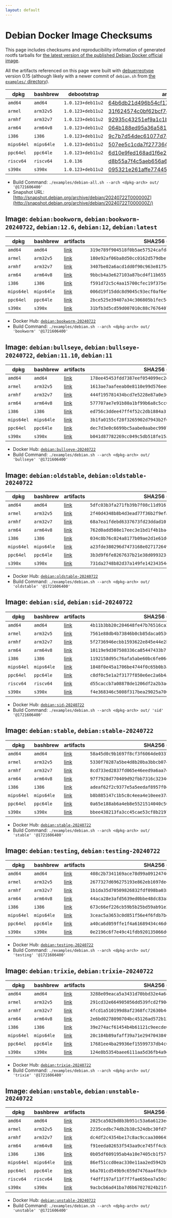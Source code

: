 ```yaml
---
layout: default
---
```


# Debian Docker Image Checksums

This page includes checksums and reproducibility information of generated rootfs tarballs for [the latest version of the published Debian Docker official image](https://hub.docker.com/_/debian).

All the artifacts referenced on this page were built with [debuerreotype](https://github.com/debuerreotype/debuerreotype) version 0.15 (although likely with a newer commit of `debian.sh` from [the `examples/` directory](https://github.com/debuerreotype/debuerreotype/tree/master/examples)).

| dpkg | bashbrew | debootstrap | artifacts |
| - | - | - | - |
| `amd64` | `amd64` | `1.0.123+deb11u2` | [64b6db21d496b54cf172e681a67a090c6f6318bc](https://github.com/debuerreotype/docker-debian-artifacts/tree/64b6db21d496b54cf172e681a67a090c6f6318bc) |
| `armel` | `arm32v5` | `1.0.123+deb11u2` | [31f624574c0bf62bcf748513780d4972e1789e67](https://github.com/debuerreotype/docker-debian-artifacts/tree/31f624574c0bf62bcf748513780d4972e1789e67) |
| `armhf` | `arm32v7` | `1.0.123+deb11u2` | [92935c43251ef9a1c1b659fc8e6d1e45b1a284dc](https://github.com/debuerreotype/docker-debian-artifacts/tree/92935c43251ef9a1c1b659fc8e6d1e45b1a284dc) |
| `arm64` | `arm64v8` | `1.0.123+deb11u2` | [064b188ed95a36a581f897586e10948c74c59b7d](https://github.com/debuerreotype/docker-debian-artifacts/tree/064b188ed95a36a581f897586e10948c74c59b7d) |
| `i386` | `i386` | `1.0.123+deb11u2` | [9c7b7d54dec61077d7ca19e6982e0e6843b4d0a8](https://github.com/debuerreotype/docker-debian-artifacts/tree/9c7b7d54dec61077d7ca19e6982e0e6843b4d0a8) |
| `mips64el` | `mips64le` | `1.0.123+deb11u2` | [507ee5c1cda7f277364783749231e47b1b8cb5f5](https://github.com/debuerreotype/docker-debian-artifacts/tree/507ee5c1cda7f277364783749231e47b1b8cb5f5) |
| `ppc64el` | `ppc64le` | `1.0.123+deb11u2` | [6d10e9fed168ad1f6e2122347fa248aae63c64da](https://github.com/debuerreotype/docker-debian-artifacts/tree/6d10e9fed168ad1f6e2122347fa248aae63c64da) |
| `riscv64` | `riscv64` | `1.0.136` | [d8b55a7f4c5aeb656a62632fe5c06f9594635801](https://github.com/debuerreotype/docker-debian-artifacts/tree/d8b55a7f4c5aeb656a62632fe5c06f9594635801) |
| `s390x` | `s390x` | `1.0.123+deb11u2` | [095321e261affe77445de05c7d17f97ec08a6fe1](https://github.com/debuerreotype/docker-debian-artifacts/tree/095321e261affe77445de05c7d17f97ec08a6fe1) |

- Build Command: `./examples/debian-all.sh --arch <dpkg-arch> out/ '@1721606400'`
- Snapshot URL: [http://snapshot.debian.org/archive/debian/20240722T000000Z](http://snapshot.debian.org/archive/debian/20240722T000000Z/)

## Image: `debian:bookworm`, `debian:bookworm-20240722`, `debian:12.6`, `debian:12`, `debian:latest`

| dpkg | bashbrew | artifacts | SHA256 (`rootfs.tar.xz`) |
| - | - | - | - |
| `amd64` | `amd64` | [link](https://github.com/debuerreotype/docker-debian-artifacts/tree/64b6db21d496b54cf172e681a67a090c6f6318bc/bookworm) | `319e789f904518f0b5ae57524cafd886a0855db90ae4ea728a02d4a7a22ce145` |
| `armel` | `arm32v5` | [link](https://github.com/debuerreotype/docker-debian-artifacts/tree/31f624574c0bf62bcf748513780d4972e1789e67/bookworm) | `180e92af06ba8d50cc0162d579dbef0ef8d5b97e56093a55a36b7182a5f4f601` |
| `armhf` | `arm32v7` | [link](https://github.com/debuerreotype/docker-debian-artifacts/tree/92935c43251ef9a1c1b659fc8e6d1e45b1a284dc/bookworm) | `3407be02a6acd1dd0f90c963e8175d89444e6e001864d9b2141d374234f9b200` |
| `arm64` | `arm64v8` | [link](https://github.com/debuerreotype/docker-debian-artifacts/tree/064b188ed95a36a581f897586e10948c74c59b7d/bookworm) | `9bbcb4a3e627103a87bcd4f11b655188570f232fc20bfa90da08ffaeb9066404` |
| `i386` | `i386` | [link](https://github.com/debuerreotype/docker-debian-artifacts/tree/9c7b7d54dec61077d7ca19e6982e0e6843b4d0a8/bookworm) | `f591d72c5c4aa15700cfec19f375e8c63dcf503b6413acb0027e4d854dd10e4c` |
| `mips64el` | `mips64le` | [link](https://github.com/debuerreotype/docker-debian-artifacts/tree/507ee5c1cda7f277364783749231e47b1b8cb5f5/bookworm) | `006d19f15ddc8d9045c93ecf0af6e95529d74ae11d45dcb99f106c5d033ba4fa` |
| `ppc64el` | `ppc64le` | [link](https://github.com/debuerreotype/docker-debian-artifacts/tree/6d10e9fed168ad1f6e2122347fa248aae63c64da/bookworm) | `2bce525e39407a34c306805b1fec5427cbb098805bfcc215febd6c07ac8a1c5d` |
| `s390x` | `s390x` | [link](https://github.com/debuerreotype/docker-debian-artifacts/tree/095321e261affe77445de05c7d17f97ec08a6fe1/bookworm) | `31bfb3d5cd59d007010c88c767640774bb99f8f82bf4c8e9ffe3a92a7f53eaae` |

- Docker Hub: [`debian:bookworm-20240722`](https://hub.docker.com/_/debian/tags?name=bookworm-20240722)
- Build Command: `./examples/debian.sh --arch <dpkg-arch> out/ 'bookworm' '@1721606400'`

## Image: `debian:bullseye`, `debian:bullseye-20240722`, `debian:11.10`, `debian:11`

| dpkg | bashbrew | artifacts | SHA256 (`rootfs.tar.xz`) |
| - | - | - | - |
| `amd64` | `amd64` | [link](https://github.com/debuerreotype/docker-debian-artifacts/tree/64b6db21d496b54cf172e681a67a090c6f6318bc/bullseye) | `178ee45453fdd7387eef054099ec2df1a4f4fec73c0facecfd30c8b5dcab6238` |
| `armel` | `arm32v5` | [link](https://github.com/debuerreotype/docker-debian-artifacts/tree/31f624574c0bf62bcf748513780d4972e1789e67/bullseye) | `1613ae7aafeeab0e8110e99d576ee8eb985090fca3a7a760960591ea22c2f35d` |
| `armhf` | `arm32v7` | [link](https://github.com/debuerreotype/docker-debian-artifacts/tree/92935c43251ef9a1c1b659fc8e6d1e45b1a284dc/bullseye) | `444f195781434bcd7e5228e87a0e36a204dc149c08842d75cca9bc7e8d1bc875` |
| `arm64` | `arm64v8` | [link](https://github.com/debuerreotype/docker-debian-artifacts/tree/064b188ed95a36a581f897586e10948c74c59b7d/bullseye) | `577707ae7e91b80a1bf99b6a8c5cc02c375700469ae1e829314999c60679cfc5` |
| `i386` | `i386` | [link](https://github.com/debuerreotype/docker-debian-artifacts/tree/9c7b7d54dec61077d7ca19e6982e0e6843b4d0a8/bullseye) | `ed756c3ddee47ff4f52c2db1884a3154e937a2db8fb7187aad8fa771203b0b51` |
| `mips64el` | `mips64le` | [link](https://github.com/debuerreotype/docker-debian-artifacts/tree/507ee5c1cda7f277364783749231e47b1b8cb5f5/bullseye) | `3b1fa0155cf28f3265902d7943b2f6320e86b9a5009d01fb966e15b005c579c6` |
| `ppc64el` | `ppc64le` | [link](https://github.com/debuerreotype/docker-debian-artifacts/tree/6d10e9fed168ad1f6e2122347fa248aae63c64da/bullseye) | `dec7d3e0c6699bc5aabe0aabec9907788c446e1e4467b4f4c38cf7d2e3fa287c` |
| `s390x` | `s390x` | [link](https://github.com/debuerreotype/docker-debian-artifacts/tree/095321e261affe77445de05c7d17f97ec08a6fe1/bullseye) | `b041d87782269cc049c5db518fe15a01347e5ecf17957f2feadef948b8bed536` |

- Docker Hub: [`debian:bullseye-20240722`](https://hub.docker.com/_/debian/tags?name=bullseye-20240722)
- Build Command: `./examples/debian.sh --arch <dpkg-arch> out/ 'bullseye' '@1721606400'`

## Image: `debian:oldstable`, `debian:oldstable-20240722`

| dpkg | bashbrew | artifacts | SHA256 (`rootfs.tar.xz`) |
| - | - | - | - |
| `amd64` | `amd64` | [link](https://github.com/debuerreotype/docker-debian-artifacts/tree/64b6db21d496b54cf172e681a67a090c6f6318bc/oldstable) | `5dfc03b3fa271fb39b7f08c11d9161907711846fa05840b5f2f1ed5d1b5a6b1d` |
| `armel` | `arm32v5` | [link](https://github.com/debuerreotype/docker-debian-artifacts/tree/31f624574c0bf62bcf748513780d4972e1789e67/oldstable) | `2f40d4348b8b4d3ead77f36b2f9efa40e31f4e571976da65ba569290b3eed3ae` |
| `armhf` | `arm32v7` | [link](https://github.com/debuerreotype/docker-debian-artifacts/tree/92935c43251ef9a1c1b659fc8e6d1e45b1a284dc/oldstable) | `68a7ea1fdebd6337673fd23ddad101ff7c2e4707d77a36b60c201a50de8e01c2` |
| `arm64` | `arm64v8` | [link](https://github.com/debuerreotype/docker-debian-artifacts/tree/064b188ed95a36a581f897586e10948c74c59b7d/oldstable) | `762d0add508e17eec3e1bd1f4b1ba487adb4a1109cddc4bf52ce363b4eb8878c` |
| `i386` | `i386` | [link](https://github.com/debuerreotype/docker-debian-artifacts/tree/9c7b7d54dec61077d7ca19e6982e0e6843b4d0a8/oldstable) | `034c8b76c024a8177b09ae2d1e61d61d08e9af74b0a47e43d70bc3aae9a7f28c` |
| `mips64el` | `mips64le` | [link](https://github.com/debuerreotype/docker-debian-artifacts/tree/507ee5c1cda7f277364783749231e47b1b8cb5f5/oldstable) | `a23fde380296d7473168e027172649e84ba6deee518f69848f28e2703dd0b995` |
| `ppc64el` | `ppc64le` | [link](https://github.com/debuerreotype/docker-debian-artifacts/tree/6d10e9fed168ad1f6e2122347fa248aae63c64da/oldstable) | `3b3d9f6fe8267637b21e38d099323cffd7fa25672b5b78be228b38fc69ddee0e` |
| `s390x` | `s390x` | [link](https://github.com/debuerreotype/docker-debian-artifacts/tree/095321e261affe77445de05c7d17f97ec08a6fe1/oldstable) | `731da2748b82d37a149fe14234354dc351a14a4f00d19ed51c7e6640a5588e45` |

- Docker Hub: [`debian:oldstable-20240722`](https://hub.docker.com/_/debian/tags?name=oldstable-20240722)
- Build Command: `./examples/debian.sh --arch <dpkg-arch> out/ 'oldstable' '@1721606400'`

## Image: `debian:sid`, `debian:sid-20240722`

| dpkg | bashbrew | artifacts | SHA256 (`rootfs.tar.xz`) |
| - | - | - | - |
| `amd64` | `amd64` | [link](https://github.com/debuerreotype/docker-debian-artifacts/tree/64b6db21d496b54cf172e681a67a090c6f6318bc/sid) | `4b11b3bb20c204648fe47b76516ca2abdfa5dc5e166290ce0f03ba513d1f3fdd` |
| `armel` | `arm32v5` | [link](https://github.com/debuerreotype/docker-debian-artifacts/tree/31f624574c0bf62bcf748513780d4972e1789e67/sid) | `7561e88db4b73846b0cb85daca05368a0f89f6adcc8b750c657473ae485de9b8` |
| `armhf` | `arm32v7` | [link](https://github.com/debuerreotype/docker-debian-artifacts/tree/92935c43251ef9a1c1b659fc8e6d1e45b1a284dc/sid) | `5f2736946ecbb1593622e845e44e2b952d87c14131b69d989f0923e73e942e6c` |
| `arm64` | `arm64v8` | [link](https://github.com/debuerreotype/docker-debian-artifacts/tree/064b188ed95a36a581f897586e10948c74c59b7d/sid) | `10119e9d307508336ca85447433b7f6e85c4022316c823c0f8adfa973dd478fa` |
| `i386` | `i386` | [link](https://github.com/debuerreotype/docker-debian-artifacts/tree/9c7b7d54dec61077d7ca19e6982e0e6843b4d0a8/sid) | `1192158d95c76afa5abe60bc6fe0648ac28bef7f7c65b2334ea229ab91f46cf8` |
| `mips64el` | `mips64le` | [link](https://github.com/debuerreotype/docker-debian-artifacts/tree/507ee5c1cda7f277364783749231e47b1b8cb5f5/sid) | `1848f0e45a1706be4744f0c65b0b3a28d1eb5b036a7578fc178619bd75c8e507` |
| `ppc64el` | `ppc64le` | [link](https://github.com/debuerreotype/docker-debian-artifacts/tree/6d10e9fed168ad1f6e2122347fa248aae63c64da/sid) | `c8df0c5e1a2f3177f850e6ec2a6b4ae6d20533cc13ef457207e4c2682dce87cf` |
| `riscv64` | `riscv64` | [link](https://github.com/debuerreotype/docker-debian-artifacts/tree/d8b55a7f4c5aeb656a62632fe5c06f9594635801/sid) | `d55caccb7a08878de1206df2a2b3ad27a1760a3a289ab85bd0e945e67ecbacc0` |
| `s390x` | `s390x` | [link](https://github.com/debuerreotype/docker-debian-artifacts/tree/095321e261affe77445de05c7d17f97ec08a6fe1/sid) | `f4e368346c5008f317bea29025a706b7930545e69bc6f852a5cf8b0d813947af` |

- Docker Hub: [`debian:sid-20240722`](https://hub.docker.com/_/debian/tags?name=sid-20240722)
- Build Command: `./examples/debian.sh --arch <dpkg-arch> out/ 'sid' '@1721606400'`

## Image: `debian:stable`, `debian:stable-20240722`

| dpkg | bashbrew | artifacts | SHA256 (`rootfs.tar.xz`) |
| - | - | - | - |
| `amd64` | `amd64` | [link](https://github.com/debuerreotype/docker-debian-artifacts/tree/64b6db21d496b54cf172e681a67a090c6f6318bc/stable) | `58a45d0c9b1697f8cf3f6064de033711e58807e189793b14761dddb64ee4452f` |
| `armel` | `arm32v5` | [link](https://github.com/debuerreotype/docker-debian-artifacts/tree/31f624574c0bf62bcf748513780d4972e1789e67/stable) | `5330f70287a5be4d8b20ba3bbcb07458e90df9d29965b99208cdaa77da27c198` |
| `armhf` | `arm32v7` | [link](https://github.com/debuerreotype/docker-debian-artifacts/tree/92935c43251ef9a1c1b659fc8e6d1e45b1a284dc/stable) | `8cd733ed2837fd065e46eed9a6aa7e2f2ff6dcc07c3d51b2bc2ddcdcf4f1d022` |
| `arm64` | `arm64v8` | [link](https://github.com/debuerreotype/docker-debian-artifacts/tree/064b188ed95a36a581f897586e10948c74c59b7d/stable) | `97f7928d770409d92fbb7316c32346c62863d764f4ecc27767ff52ebfed2d9f8` |
| `i386` | `i386` | [link](https://github.com/debuerreotype/docker-debian-artifacts/tree/9c7b7d54dec61077d7ca19e6982e0e6843b4d0a8/stable) | `adeaf62f2c9377e5a5eedaf8957f0efdbf228b468b7a8fa93f846585201e22ab` |
| `mips64el` | `mips64le` | [link](https://github.com/debuerreotype/docker-debian-artifacts/tree/507ee5c1cda7f277364783749231e47b1b8cb5f5/stable) | `b8b885147c1b5c8c4eea4e10eee37a30691a046d9d8190cc29300bd132e3b438` |
| `ppc64el` | `ppc64le` | [link](https://github.com/debuerreotype/docker-debian-artifacts/tree/6d10e9fed168ad1f6e2122347fa248aae63c64da/stable) | `0a65e188ab6a4eb8e5521514040c508cb6deb847f3a52d2a5b0c62cc81300277` |
| `s390x` | `s390x` | [link](https://github.com/debuerreotype/docker-debian-artifacts/tree/095321e261affe77445de05c7d17f97ec08a6fe1/stable) | `bbee438213fa3cc45cae53cf8b21971042caeffc7273e2a96558ffa405ee904d` |

- Docker Hub: [`debian:stable-20240722`](https://hub.docker.com/_/debian/tags?name=stable-20240722)
- Build Command: `./examples/debian.sh --arch <dpkg-arch> out/ 'stable' '@1721606400'`

## Image: `debian:testing`, `debian:testing-20240722`

| dpkg | bashbrew | artifacts | SHA256 (`rootfs.tar.xz`) |
| - | - | - | - |
| `amd64` | `amd64` | [link](https://github.com/debuerreotype/docker-debian-artifacts/tree/64b6db21d496b54cf172e681a67a090c6f6318bc/testing) | `408c2b7341169ace78d99a09124746fc57c20ba0fbc2c07d594e938eb6cbadd8` |
| `armel` | `arm32v5` | [link](https://github.com/debuerreotype/docker-debian-artifacts/tree/31f624574c0bf62bcf748513780d4972e1789e67/testing) | `2677327d696275193e862eb1697de4d0bafc51775948bb1499035ebc9c24def5` |
| `armhf` | `arm32v7` | [link](https://github.com/debuerreotype/docker-debian-artifacts/tree/92935c43251ef9a1c1b659fc8e6d1e45b1a284dc/testing) | `1b1da35d70509826832fdf098ba038e6280ad2fdc794c0bc5e7dc9d41a936f77` |
| `arm64` | `arm64v8` | [link](https://github.com/debuerreotype/docker-debian-artifacts/tree/064b188ed95a36a581f897586e10948c74c59b7d/testing) | `44aca28e3afd5639ed0bbe48dc83a83ebeb1695375a3dab9e813a1c2e7cfaa16` |
| `i386` | `i386` | [link](https://github.com/debuerreotype/docker-debian-artifacts/tree/9c7b7d54dec61077d7ca19e6982e0e6843b4d0a8/testing) | `673c66ef226cb59b5b25bd59ab91e202f9950a2cf74537626548cdcb3ae1a8e5` |
| `mips64el` | `mips64le` | [link](https://github.com/debuerreotype/docker-debian-artifacts/tree/507ee5c1cda7f277364783749231e47b1b8cb5f5/testing) | `3ceac5a3653c0d851f56e4f6fdb7be37efd64a09bf40fc511cf9360e06a9d5d3` |
| `ppc64el` | `ppc64le` | [link](https://github.com/debuerreotype/docker-debian-artifacts/tree/6d10e9fed168ad1f6e2122347fa248aae63c64da/testing) | `a40ca6d059ffe1f4a61689434c46d06d666844038090c055d382398d784914b0` |
| `s390x` | `s390x` | [link](https://github.com/debuerreotype/docker-debian-artifacts/tree/095321e261affe77445de05c7d17f97ec08a6fe1/testing) | `0e2196c6f7e49c41fdb920135066d6b4a67608008ef8ae386bae957cfc91756d` |

- Docker Hub: [`debian:testing-20240722`](https://hub.docker.com/_/debian/tags?name=testing-20240722)
- Build Command: `./examples/debian.sh --arch <dpkg-arch> out/ 'testing' '@1721606400'`

## Image: `debian:trixie`, `debian:trixie-20240722`

| dpkg | bashbrew | artifacts | SHA256 (`rootfs.tar.xz`) |
| - | - | - | - |
| `amd64` | `amd64` | [link](https://github.com/debuerreotype/docker-debian-artifacts/tree/64b6db21d496b54cf172e681a67a090c6f6318bc/trixie) | `3288e09eaca5a3431d70bbd32e4a645a2d807f840fe94d3b65aa9cda7892464f` |
| `armel` | `arm32v5` | [link](https://github.com/debuerreotype/docker-debian-artifacts/tree/31f624574c0bf62bcf748513780d4972e1789e67/trixie) | `291cd32e664905056dd539fcd2f90d8965be04d40d5af1379c83acd7c86c8f71` |
| `armhf` | `arm32v7` | [link](https://github.com/debuerreotype/docker-debian-artifacts/tree/92935c43251ef9a1c1b659fc8e6d1e45b1a284dc/trixie) | `4fcd1a510199d8af2368fc72630b4492a42f9b1169316c973b989d31d4419689` |
| `arm64` | `arm64v8` | [link](https://github.com/debuerreotype/docker-debian-artifacts/tree/064b188ed95a36a581f897586e10948c74c59b7d/trixie) | `2e6bd0278090704bc45126ad572b13125af1e4ddc663e5236aa5e9df6315f3bf` |
| `i386` | `i386` | [link](https://github.com/debuerreotype/docker-debian-artifacts/tree/9c7b7d54dec61077d7ca19e6982e0e6843b4d0a8/trixie) | `39e274acf61454b4b61121c9eecde6707744cfe7aa4c8f915b6ab172be62c5c9` |
| `mips64el` | `mips64le` | [link](https://github.com/debuerreotype/docker-debian-artifacts/tree/507ee5c1cda7f277364783749231e47b1b8cb5f5/trixie) | `20c184b89afaff39a71e2947043849b2add8720748b404e8564a51f6dd3101c2` |
| `ppc64el` | `ppc64le` | [link](https://github.com/debuerreotype/docker-debian-artifacts/tree/6d10e9fed168ad1f6e2122347fa248aae63c64da/trixie) | `17681ee4ba29936ef15599737db4c69dd3eb778e689e48f5179edefcc691ccb0` |
| `s390x` | `s390x` | [link](https://github.com/debuerreotype/docker-debian-artifacts/tree/095321e261affe77445de05c7d17f97ec08a6fe1/trixie) | `124e8b5354baee6111aa5d36fb4a9d8ca6d1afb51ef99cc70076f6e0cfed7915` |

- Docker Hub: [`debian:trixie-20240722`](https://hub.docker.com/_/debian/tags?name=trixie-20240722)
- Build Command: `./examples/debian.sh --arch <dpkg-arch> out/ 'trixie' '@1721606400'`

## Image: `debian:unstable`, `debian:unstable-20240722`

| dpkg | bashbrew | artifacts | SHA256 (`rootfs.tar.xz`) |
| - | - | - | - |
| `amd64` | `amd64` | [link](https://github.com/debuerreotype/docker-debian-artifacts/tree/64b6db21d496b54cf172e681a67a090c6f6318bc/unstable) | `2025ca502bd8b3b951c53a6a6123ee51313eb91aee00a1c5d299dee6f2799687` |
| `armel` | `arm32v5` | [link](https://github.com/debuerreotype/docker-debian-artifacts/tree/31f624574c0bf62bcf748513780d4972e1789e67/unstable) | `2235cedbc74db2b38c524dbc30fd7992d2c87219282cef932dd336e930fe763a` |
| `armhf` | `arm32v7` | [link](https://github.com/debuerreotype/docker-debian-artifacts/tree/92935c43251ef9a1c1b659fc8e6d1e45b1a284dc/unstable) | `dc4df2c4354be17c8ac9ccaa3006455595b05c71edbc376f7dbfe6cebbdef4af` |
| `arm64` | `arm64v8` | [link](https://github.com/debuerreotype/docker-debian-artifacts/tree/064b188ed95a36a581f897586e10948c74c59b7d/unstable) | `f91eeda02653f543aa9ce745ff4cb34384905caf328855f9c46cd9a65d751a57` |
| `i386` | `i386` | [link](https://github.com/debuerreotype/docker-debian-artifacts/tree/9c7b7d54dec61077d7ca19e6982e0e6843b4d0a8/unstable) | `0b05df609195ab4a10e7405cb1f57ca6e208da68a740d18b37046822584fa586` |
| `mips64el` | `mips64le` | [link](https://github.com/debuerreotype/docker-debian-artifacts/tree/507ee5c1cda7f277364783749231e47b1b8cb5f5/unstable) | `86ef51ccd0eac330e11aa2ed5942bfeba493e00ec06878cea91bbe946b6a23df` |
| `ppc64el` | `ppc64le` | [link](https://github.com/debuerreotype/docker-debian-artifacts/tree/6d10e9fed168ad1f6e2122347fa248aae63c64da/unstable) | `b6a701cd549b9c659d7476aa4f8cb0dba1946f3416e914b0416f277aa4d5677a` |
| `riscv64` | `riscv64` | [link](https://github.com/debuerreotype/docker-debian-artifacts/tree/d8b55a7f4c5aeb656a62632fe5c06f9594635801/unstable) | `f4dff197af13f7f7fae65bea7a59cb07e773e83f7e47f25c698ed6a9f790dc81` |
| `s390x` | `s390x` | [link](https://github.com/debuerreotype/docker-debian-artifacts/tree/095321e261affe77445de05c7d17f97ec08a6fe1/unstable) | `9acbcb6ad41ba7d6b67027024b21fdc90c3ec45d12bb43e29f8112403d435d4d` |

- Docker Hub: [`debian:unstable-20240722`](https://hub.docker.com/_/debian/tags?name=unstable-20240722)
- Build Command: `./examples/debian.sh --arch <dpkg-arch> out/ 'unstable' '@1721606400'`
